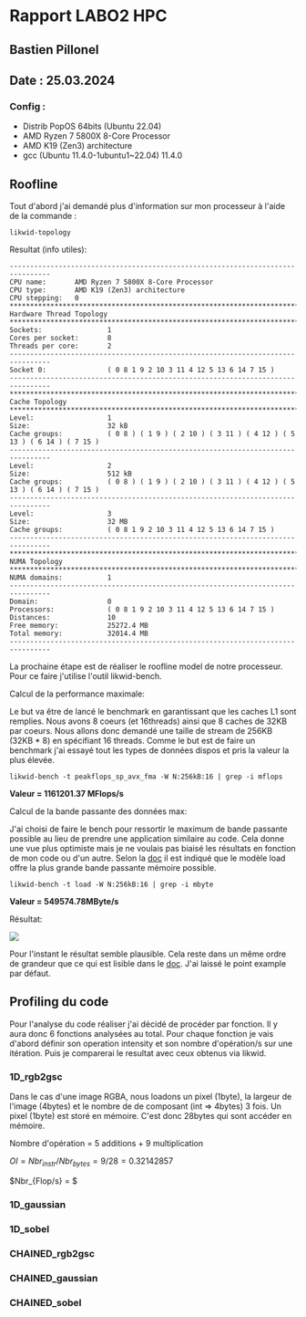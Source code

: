 # Rapport LABO2 HPC
## Bastien Pillonel
## Date : 25.03.2024
### Config : 
- Distrib PopOS 64bits (Ubuntu 22.04)
- AMD Ryzen 7 5800X 8-Core Processor
- AMD K19 (Zen3) architecture
- gcc (Ubuntu 11.4.0-1ubuntu1~22.04) 11.4.0

## Roofline

Tout d'abord j'ai demandé plus d'information sur mon processeur à l'aide de la commande :

```likwid-topology```

Resultat (info utiles):

```
--------------------------------------------------------------------------------
CPU name:       AMD Ryzen 7 5800X 8-Core Processor             
CPU type:       AMD K19 (Zen3) architecture
CPU stepping:   0
********************************************************************************
Hardware Thread Topology
********************************************************************************
Sockets:                1
Cores per socket:       8
Threads per core:       2
--------------------------------------------------------------------------------
Socket 0:               ( 0 8 1 9 2 10 3 11 4 12 5 13 6 14 7 15 )
--------------------------------------------------------------------------------
********************************************************************************
Cache Topology
********************************************************************************
Level:                  1
Size:                   32 kB
Cache groups:           ( 0 8 ) ( 1 9 ) ( 2 10 ) ( 3 11 ) ( 4 12 ) ( 5 13 ) ( 6 14 ) ( 7 15 )
--------------------------------------------------------------------------------
Level:                  2
Size:                   512 kB
Cache groups:           ( 0 8 ) ( 1 9 ) ( 2 10 ) ( 3 11 ) ( 4 12 ) ( 5 13 ) ( 6 14 ) ( 7 15 )
--------------------------------------------------------------------------------
Level:                  3
Size:                   32 MB
Cache groups:           ( 0 8 1 9 2 10 3 11 4 12 5 13 6 14 7 15 )
--------------------------------------------------------------------------------
********************************************************************************
NUMA Topology
********************************************************************************
NUMA domains:           1
--------------------------------------------------------------------------------
Domain:                 0
Processors:             ( 0 8 1 9 2 10 3 11 4 12 5 13 6 14 7 15 )
Distances:              10
Free memory:            25272.4 MB
Total memory:           32014.4 MB
--------------------------------------------------------------------------------
```
La prochaine étape est de réaliser le roofline model de notre processeur. Pour ce faire j'utilise l'outil likwid-bench.

Calcul de la performance maximale:

Le but va être de lancé le benchmark en garantissant que les caches L1 sont remplies. Nous avons 8 coeurs (et 16threads) ainsi que 8 caches de 32KB par coeurs. Nous allons donc demandé une taille de stream de 256KB (32KB * 8) en spécifiant 16 threads. Comme le but est de faire un benchmark j'ai essayé tout les types de données dispos et pris la valeur la plus élevée.

```likwid-bench -t peakflops_sp_avx_fma -W N:256kB:16 | grep -i mflops```

**Valeur = 1161201.37 MFlops/s**

Calcul de la bande passante des données max:

J'ai choisi de faire le bench pour ressortir le maximum de bande passante possible au lieu de prendre une application similaire au code. Cela donne une vue plus optimiste mais je ne voulais pas biaisé les résultats en fonction de mon code ou d'un autre. Selon la [doc](https://github.com/RRZE-HPC/likwid/wiki/Tutorial:-Empirical-Roofline-Model) il est indiqué que le modèle load offre la plus grande bande passante mémoire possible.

```likwid-bench -t load -W N:256kB:16 | grep -i mbyte```

**Valeur = 549574.78MByte/s**

Résultat:

![](./picture/Screenshot%20from%202024-03-25%2010-35-27.png)

Pour l'instant le résultat semble plausible. Cela reste dans un même ordre de grandeur que ce qui est lisible dans le [doc](https://github.com/RRZE-HPC/likwid/wiki/Tutorial:-Empirical-Roofline-Model). J'ai laissé le point example par défaut.

## Profiling du code

Pour l'analyse du code réaliser j'ai décidé de procéder par fonction. Il y aura donc 6 fonctions analysées au total. Pour chaque fonction je vais d'abord définir son operation intensity et son nombre d'opération/s sur une itération. Puis je comparerai le resultat avec ceux obtenus via likwid.

### 1D_rgb2gsc

Dans le cas d'une image RGBA, nous loadons un pixel (1byte), la largeur de l'image (4bytes) et le nombre de de composant (int => 4bytes) 3 fois. Un pixel (1byte) est storé en mémoire. C'est donc 28bytes qui sont accéder en mémoire.

Nombre d'opération = 5 additions + 9 multiplication

$OI = Nbr_{instr} / Nbr_{bytes} = 9 / 28 = 0.32142857$

$Nbr_{Flop/s} = $

### 1D_gaussian

### 1D_sobel

### CHAINED_rgb2gsc

### CHAINED_gaussian

### CHAINED_sobel




